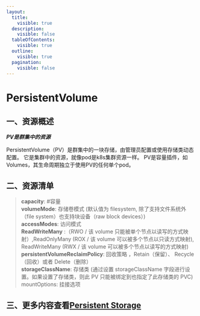 ```yaml
---
layout:
  title:
    visible: true
  description:
    visible: false
  tableOfContents:
    visible: true
  outline:
    visible: true
  pagination:
    visible: false
---
```


# PersistentVolume

## 一、资源概述

_**PV是群集中的资源**_

PersistentVolume（PV）是群集中的一块存储，由管理员配置或使用存储类动态配置。 它是集群中的资源，就像pod是k8s集群资源一样。 PV是容量插件，如Volumes，其生命周期独立于使用PV的任何单个pod。

## 二、资源清单

> **capacity**: #容量\
> **volumeMode**: 存储卷模式 (默认值为 filesystem, 除了支持文件系统外（file system）也支持块设备（raw block devices）)\
> **accessModes**: 访问模式\
> **ReadWriteMany** :（RWO / 该 volume 只能被单个节点以读写的方式映射）,ReadOnlyMany (ROX / 该 volume 可以被多个节点以只读方式映射), ReadWriteMany (RWX / 该 volume 可以被多个节点以读写的方式映射)\
> **persistentVolumeReclaimPolicy**: 回收策略 ，Retain（保留）、 Recycle（回收）或者 Delete（删除）\
> **storageClassName**: 存储类 (通过设置 storageClassName 字段进行设置。如果设置了存储类，则此 PV 只能被绑定到也指定了此存储类的 PVC)\
> mountOptions: 挂接选项

## 三、更多内容查看[Persistent Storage](persistent-storage.md)
